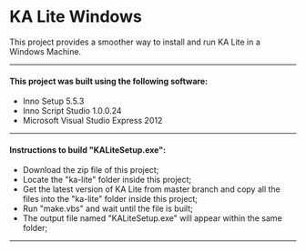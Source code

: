 KA Lite Windows
==========

This project provides a smoother way to install and run KA Lite in a Windows Machine.

---
#### This project was built using the following software:
* Inno Setup 5.5.3
* Inno Script Studio 1.0.0.24
* Microsoft Visual Studio Express 2012

---
#### Instructions to build "KALiteSetup.exe":
* Download the zip file of this project;
* Locate the "ka-lite" folder inside this project;
* Get the latest version of KA Lite from master branch and copy all the files into the "ka-lite" folder inside this project;
* Run "make.vbs" and wait until the file is built;
* The output file named "KALiteSetup.exe" will appear within the same folder;

---